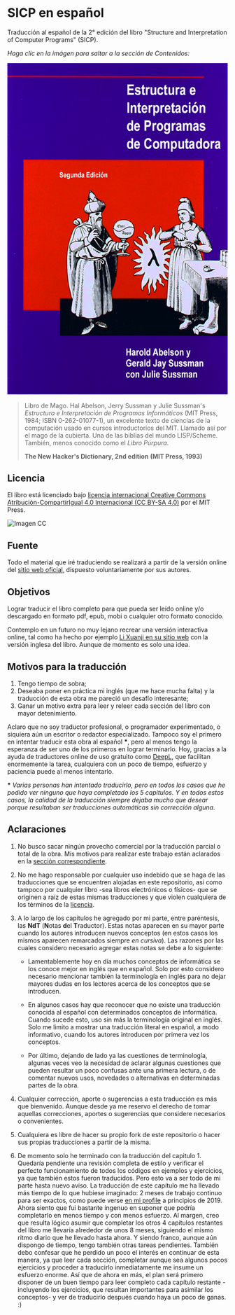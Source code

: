 # SICP en español

Traducción al español de la 2° edición del libro "Structure and Interpretation
of Computer Programs" (SICP).

*Haga clic en la imágen para saltar a la sección de Contenidos:*

[![Imagen](/secciones/imagenes/SICP-traducido-variante-1.png)](./secciones/04-contenidos.md)

> Libro de Mago. Hal Abelson, Jerry Sussman y Julie Sussman's *Estructura e Interpretación de Programas Informáticos* (MIT Press, 1984; ISBN 0-262-01077-1), un excelente texto de ciencias de la computación usado en cursos introductorios del MIT. Llamado así por el mago de la cubierta. Una de las biblias del mundo LISP/Scheme. También, menos conocido como el *Libro Púrpura*.
>
> **The New Hacker's Dictionary, 2nd edition**
> **(MIT Press, 1993)**


## Licencia 

El libro está licenciado bajo [licencia internacional Creative Commons Atribución-CompartirIgual 4.0 Internacional (CC BY-SA 4.0)](https://creativecommons.org/licenses/by-sa/4.0/deed.es) por el MIT Press.


![Imagen CC](https://licensebuttons.net/l/by-sa/4.0/88x31.png)


## Fuente

Todo el material que iré traduciendo se realizará a partir de la versión online del [sitio web oficial](https://mitpress.mit.edu/sites/default/files/sicp/index.html), dispuesto voluntariamente por sus autores.


## Objetivos

Lograr traducir el libro completo para que pueda ser leído online y/o descargado en formato pdf, epub, mobi o cualquier otro formato conocido.

Contemplo en un futuro no muy lejano recrear una versión interactiva online, tal como ha hecho por ejemplo [Li Xuanji en su sitio web](http://www.xuanji.li/isicp/index.html) con la versión inglesa del libro. Aunque de momento es solo una idea.


## Motivos para la traducción

1) Tengo tiempo de sobra;
2) Deseaba poner en práctica mi inglés (que me hace mucha falta) y la traducción de esta obra me pareció un desafío interesante;
3) Ganar un motivo extra para leer y releer cada sección del libro con mayor detenimiento.

Aclaro que no soy traductor profesional, o programador experimentado, o siquiera aún un escritor o redactor especializado. Tampoco soy el primero en intentar traducir esta obra al español **\***, pero al menos tengo la esperanza de ser uno de los primeros en lograr terminarlo. Hoy, gracias a la ayuda de traductores online de uso gratuito como [DeepL](https://www.deepl.com/translator), que facilitan enormemente la tarea, cualquiera con un poco de tiempo, esfuerzo y paciencia puede al menos intentarlo.

**\*** *Varias personas han intentado traducirlo, pero en todos los casos que he podido ver ninguno que haya completado los 5 capitulos. Y en todos estos casos, la calidad de la traducción siempre dejaba mucho que desear porque resultaban ser traducciones automáticas sin corrección alguna.*


## Aclaraciones

1) No busco sacar ningún provecho comercial por la traducción parcial o total de la obra. Mis motivos para realizar este trabajo están aclarados en la [sección correspondiente](#Motivos-para-la-traducción).

2) No me hago responsable por cualquier uso indebido que se haga de las traducciones que se encuentren alojadas en este repositorio, asi como tampoco por cualquier libro -sea libros electrónicos o físicos- que se originen a raíz de estas mismas traducciones y que violen cualquiera de los términos de la [licencia](#licencia).

3) A lo largo de los capítulos he agregado por mi parte, entre paréntesis, las **NdT** (**N**otas **d**el **T**raductor). Estas notas aparecen en su mayor parte cuando los autores introducen nuevos conceptos (en estos casos los mismos aparecen remarcados siempre *en cursiva*). Las razones por las cuales considero necesario agregar estas notas se debe a lo siguiente:

    * Lamentablemente hoy en día muchos conceptos de informática se los conoce mejor en inglés que en español. Solo por esto considero necesario mencionar también la terminología en inglés para no dejar mayores dudas en los lectores acerca de los conceptos que se introducen.

    * En algunos casos hay que reconocer que no existe una traducción conocida al español con determinados conceptos de informática. Cuando sucede esto, uso sin más la terminología original en inglés. Solo me limito a mostrar una traducción literal en español, a modo informativo, cuando los autores introducen por primera vez los conceptos.

    * Por último, dejando de lado ya las cuestiones de terminología, algunas veces veo la necesidad de aclarar algunas cuestiones que pueden resultar un poco confusas ante una primera lectura, o de comentar nuevos usos, novedades o alternativas en determinadas partes de la obra.
    
4) Cualquier corrección, aporte o sugerencias a esta traducción es más que bienvenido. Aunque desde ya me reservo el derecho de tomar aquellas correcciones, aportes o sugerencias que considere necesarios o convenientes. 

5) Cualquiera es libre de hacer su propio fork de este repositorio o hacer sus propias traducciones a partir de la misma.

6) De momento solo he terminado con la traducción del capitulo 1. Quedaría pendiente una revisión completa de estilo y verificar el perfecto funcionamiento de todos los códigos en ejemplos y ejercicios, ya que también estos fueron traducidos. Pero esto va a ser todo de mi parte hasta nuevo aviso. La traducción de este capítulo me ha llevado más tiempo de lo que hubiese imaginado: 2 meses de trabajo continuo para ser exactos, como puede verse [en mi profile](https://github.com/FedeHC) a principios de 2019. Ahora siento que fui bastante ingenuo en suponer que podría completarlo en menos tiempo y con menos esfuerzo. Al margen, creo que resulta lógico asumir que completar los otros 4 capítulos restantes del libro me llevaría alrededor de unos 8 meses, siguiendo el mismo ritmo diario que he llevado hasta ahora. Y siendo franco, aunque aún dispongo de tiempo, tengo también otras tareas pendientes. También debo confesar que he perdido un poco el interés en continuar de esta manera, ya que leer cada sección, completar aunque sea algunos pocos ejercicios y proceder a traducirlo inmediatamente me insume un esfuerzo enorme. Así que de ahora en más, el plan será primero disponer de un buen tiempo para leer completo cada capítulo restante -incluyendo  los ejercicios, que resultan importantes para asimilar los conceptos- y ver de traducirlo después cuando haya un poco de ganas. :)
